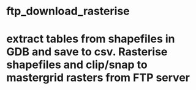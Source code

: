 # ftp_download_rasterise
# extract tables from shapefiles in GDB and save to csv. Rasterise shapefiles and clip/snap to mastergrid rasters from FTP server